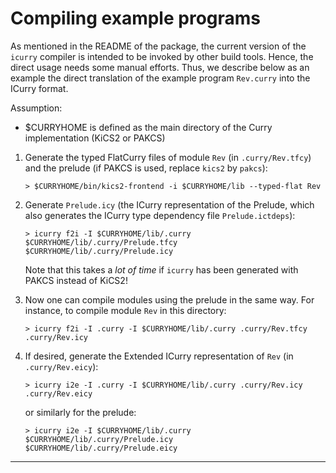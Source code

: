Compiling example programs
==========================

As mentioned in the README of the package, the current version
of the `icurry` compiler is intended to be invoked by
other build tools. Hence, the direct usage needs
some manual efforts. Thus, we describe below as
an example the direct translation of the example program `Rev.curry`
into the ICurry format.

Assumption:

* $CURRYHOME is defined as the main directory of the Curry implementation
  (KiCS2 or PAKCS)

1. Generate the typed FlatCurry files of module `Rev`
   (in `.curry/Rev.tfcy`) and the prelude (if PAKCS is used,
   replace `kics2` by `pakcs`):

       > $CURRYHOME/bin/kics2-frontend -i $CURRYHOME/lib --typed-flat Rev
   
2. Generate `Prelude.icy` (the ICurry representation of the Prelude,
   which also generates the ICurry type dependency file `Prelude.ictdeps`):

       > icurry f2i -I $CURRYHOME/lib/.curry $CURRYHOME/lib/.curry/Prelude.tfcy $CURRYHOME/lib/.curry/Prelude.icy

   Note that this takes a *lot of time* if `icurry` has been generated
   with PAKCS instead of KiCS2!

3. Now one can compile modules using the prelude in the same way.
   For instance, to compile module `Rev` in this directory:

       > icurry f2i -I .curry -I $CURRYHOME/lib/.curry .curry/Rev.tfcy .curry/Rev.icy

4. If desired, generate the Extended ICurry representation of `Rev`
   (in `.curry/Rev.eicy`):

       > icurry i2e -I .curry -I $CURRYHOME/lib/.curry .curry/Rev.icy .curry/Rev.eicy

   or similarly for the prelude:

       > icurry i2e -I $CURRYHOME/lib/.curry $CURRYHOME/lib/.curry/Prelude.icy $CURRYHOME/lib/.curry/Prelude.eicy

----------------------------------------------------------------------------
